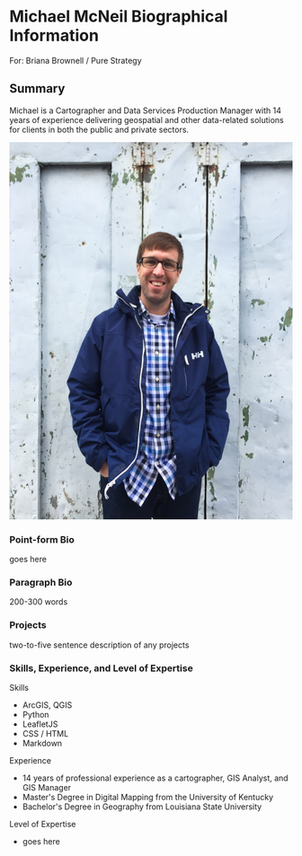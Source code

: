 # Michael McNeil Biographical Information
For: Briana Brownell / Pure Strategy

## Summary

Michael is a Cartographer and Data Services Production Manager with 14 years of experience delivering geospatial and other data-related solutions for clients in both the public and private sectors.

![michael-mcneil-headshot](/images/michael-mcneil-headshot.jpg "Michael McNeil")

### Point-form Bio

goes here

### Paragraph Bio

200-300 words

### Projects

two-to-five sentence description of any projects

### Skills, Experience, and Level of Expertise

Skills

  * ArcGIS, QGIS
  * Python
  * LeafletJS
  * CSS / HTML
  * Markdown

Experience

  * 14 years of professional experience as a cartographer, GIS Analyst, and GIS Manager
  * Master's Degree in Digital Mapping from the University of Kentucky
  * Bachelor's Degree in Geography from Louisiana State University

Level of Expertise

  * goes here